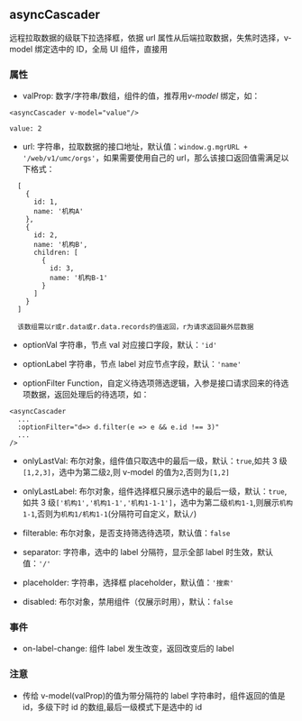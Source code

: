 ## asyncCascader

远程拉取数据的级联下拉选择框，依据 url 属性从后端拉取数据，失焦时选择，v-model 绑定选中的 ID，全局 UI 组件，直接用

### 属性

- valProp: 数字/字符串/数组，组件的值，推荐用*v-model* 绑定，如：

```
<asyncCascader v-model="value"/>

value: 2
```

- url: 字符串，拉取数据的接口地址，默认值：`window.g.mgrURL + '/web/v1/umc/orgs'`，如果需要使用自己的 url，那么该接口返回值需满足以下格式：

```
  [
    {
      id: 1,
      name: '机构A'
    },
    {
      id: 2,
      name: '机构B',
      children: [
        {
          id: 3,
          name: '机构B-1'
        }
      ]
    }
  ]

  该数组需以r或r.data或r.data.records的值返回，r为请求返回最外层数据
```

- optionVal 字符串，节点 val 对应接口字段，默认：`'id'`

- optionLabel 字符串，节点 label 对应节点字段，默认：`'name'`

- optionFilter Function，自定义待选项筛选逻辑，入参是接口请求回来的待选项数据，返回处理后的待选项，如：

```
<asyncCascader
  ...
  :optionFilter="d=> d.filter(e => e && e.id !== 3)"
  ...
/>
```

- onlyLastVal: 布尔对象，组件值只取选中的最后一级，默认：`true`,如共 3 级`[1,2,3]`，选中为第二级`2`,则 v-model 的值为`2`,否则为`[1,2]`

- onlyLastLabel: 布尔对象，组件选择框只展示选中的最后一级，默认：`true`,如共 3 级`['机构1','机构1-1','机构1-1-1']`，选中为第二级`机构1-1`,则展示`机构1-1`,否则为`机构1/机构1-1`(分隔符可自定义，默认`/`)

- filterable: 布尔对象，是否支持筛选待选项，默认值：`false`

- separator: 字符串，选中的 label 分隔符，显示全部 label 时生效，默认值：`'/'`

- placeholder: 字符串，选择框 placeholder，默认值：`'搜索'`

- disabled: 布尔对象，禁用组件（仅展示时用），默认：`false`

### 事件

- on-label-change: 组件 label 发生改变，返回改变后的 label

### 注意

- 传给 v-model(valProp)的值为带分隔符的 label 字符串时，组件返回的值是 id，多级下时 id 的数组,最后一级模式下是选中的 id
